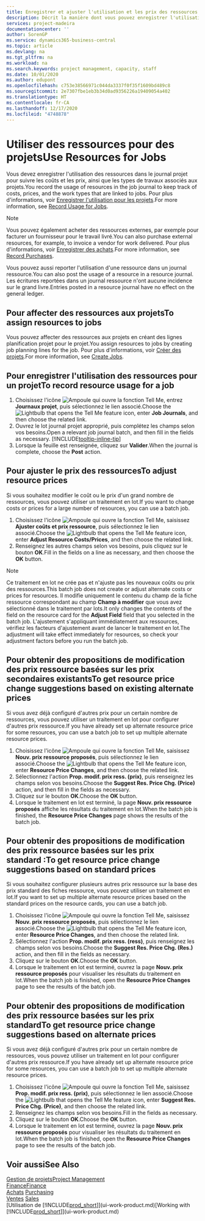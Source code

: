 ```yaml
---
title: Enregistrer et ajuster l'utilisation et les prix des ressources| Microsoft Docs
description: Décrit la manière dont vous pouvez enregistrer l'utilisation ou la consommation ressource associée à un projet, de garder la trace et de gérer les coûts, les prix, ainsi que les types de travaux.
services: project-madeira
documentationcenter: ''
author: SorenGP
ms.service: dynamics365-business-central
ms.topic: article
ms.devlang: na
ms.tgt_pltfrm: na
ms.workload: na
ms.search.keywords: project management, capacity, staff
ms.date: 10/01/2020
ms.author: edupont
ms.openlocfilehash: c753e38566971c044da3337f0f35f1609bd489c8
ms.sourcegitcommit: 2e7307fbe1eb3b34d0ad9356226a19409054a402
ms.translationtype: HT
ms.contentlocale: fr-CA
ms.lasthandoff: 12/17/2020
ms.locfileid: "4748878"
---
```

# <a name="use-resources-for-jobs"></a><span data-ttu-id="0a7ba-103">Utiliser des ressources pour des projets</span><span class="sxs-lookup"><span data-stu-id="0a7ba-103">Use Resources for Jobs</span></span>
<span data-ttu-id="0a7ba-104">Vous devez enregistrer l'utilisation des ressources dans le journal projet pour suivre les coûts et les prix, ainsi que les types de travaux associés aux projets.</span><span class="sxs-lookup"><span data-stu-id="0a7ba-104">You record the usage of resources in the job journal to keep track of costs, prices, and the work types that are linked to jobs.</span></span> <span data-ttu-id="0a7ba-105">Pour plus d'informations, voir [Enregistrer l'utilisation pour les projets](projects-how-record-job-usage.md).</span><span class="sxs-lookup"><span data-stu-id="0a7ba-105">For more information, see [Record Usage for Jobs](projects-how-record-job-usage.md).</span></span>

> [!NOTE]
> <span data-ttu-id="0a7ba-106">Vous pouvez également acheter des ressources externes, par exemple pour facturer un fournisseur pour le travail livré.</span><span class="sxs-lookup"><span data-stu-id="0a7ba-106">You can also purchase external resources, for example, to invoice a vendor for work delivered.</span></span> <span data-ttu-id="0a7ba-107">Pour plus d'informations, voir [Enregistrer des achats](purchasing-how-record-purchases.md).</span><span class="sxs-lookup"><span data-stu-id="0a7ba-107">For more information, see [Record Purchases](purchasing-how-record-purchases.md).</span></span>

<span data-ttu-id="0a7ba-108">Vous pouvez aussi reporter l'utilisation d'une ressource dans un journal ressource.</span><span class="sxs-lookup"><span data-stu-id="0a7ba-108">You can also post the usage of a resource in a resource journal.</span></span> <span data-ttu-id="0a7ba-109">Les écritures reportées dans un journal ressource n'ont aucune incidence sur le grand livre.</span><span class="sxs-lookup"><span data-stu-id="0a7ba-109">Entries posted in a resource journal have no effect on the general ledger.</span></span>

## <a name="to-assign-resources-to-jobs"></a><span data-ttu-id="0a7ba-110">Pour affecter des ressources aux projets</span><span class="sxs-lookup"><span data-stu-id="0a7ba-110">To assign resources to jobs</span></span>
<span data-ttu-id="0a7ba-111">Vous pouvez affecter des ressources aux projets en créant des lignes planification projet pour le projet.</span><span class="sxs-lookup"><span data-stu-id="0a7ba-111">You assign resources to jobs by creating job planning lines for the job.</span></span> <span data-ttu-id="0a7ba-112">Pour plus d'informations, voir [Créer des projets](projects-how-create-jobs.md).</span><span class="sxs-lookup"><span data-stu-id="0a7ba-112">For more information, see [Create Jobs](projects-how-create-jobs.md).</span></span>

## <a name="to-record-resource-usage-for-a-job"></a><span data-ttu-id="0a7ba-113">Pour enregistrer l'utilisation des ressources pour un projet</span><span class="sxs-lookup"><span data-stu-id="0a7ba-113">To record resource usage for a job</span></span>
1. <span data-ttu-id="0a7ba-114">Choisissez l'icône ![Ampoule qui ouvre la fonction Tell Me](media/ui-search/search_small.png "Dites-moi ce que vous voulez faire"), entrez **Journaux projet**, puis sélectionnez le lien associé.</span><span class="sxs-lookup"><span data-stu-id="0a7ba-114">Choose the ![Lightbulb that opens the Tell Me feature](media/ui-search/search_small.png "Tell me what you want to do") icon, enter **Job Journals**, and then choose the related link.</span></span>
2. <span data-ttu-id="0a7ba-115">Ouvrez le lot journal projet approprié, puis complétez les champs selon vos besoins.</span><span class="sxs-lookup"><span data-stu-id="0a7ba-115">Open a relevant job journal batch, and then fill in the fields as necessary.</span></span> [!INCLUDE[tooltip-inline-tip](includes/tooltip-inline-tip_md.md)]
3. <span data-ttu-id="0a7ba-116">Lorsque la feuille est renseignée, cliquez sur **Valider**.</span><span class="sxs-lookup"><span data-stu-id="0a7ba-116">When the journal is complete, choose the **Post** action.</span></span>

## <a name="to-adjust-resource-prices"></a><span data-ttu-id="0a7ba-117">Pour ajuster le prix des ressources</span><span class="sxs-lookup"><span data-stu-id="0a7ba-117">To adjust resource prices</span></span>
<span data-ttu-id="0a7ba-118">Si vous souhaitez modifier le coût ou le prix d'un grand nombre de ressources, vous pouvez utiliser un traitement en lot.</span><span class="sxs-lookup"><span data-stu-id="0a7ba-118">If you want to change costs or prices for a large number of resources, you can use a batch job.</span></span>  

1. <span data-ttu-id="0a7ba-119">Choisissez l'icône ![Ampoule qui ouvre la fonction Tell Me](media/ui-search/search_small.png "Dites-moi ce que vous voulez faire"), saisissez **Ajuster coûts et prix ressource**, puis sélectionnez le lien associé.</span><span class="sxs-lookup"><span data-stu-id="0a7ba-119">Choose the ![Lightbulb that opens the Tell Me feature](media/ui-search/search_small.png "Tell me what you want to do") icon, enter **Adjust Resource Costs/Prices**, and then choose the related link.</span></span>
2. <span data-ttu-id="0a7ba-120">Renseignez les autres champs selon vos besoins, puis cliquez sur le bouton **OK**.</span><span class="sxs-lookup"><span data-stu-id="0a7ba-120">Fill in the fields on a line as necessary, and then choose the **OK** button.</span></span>

> [!NOTE]  
>   <span data-ttu-id="0a7ba-121">Ce traitement en lot ne crée pas et n'ajuste pas les nouveaux coûts ou prix des ressources.</span><span class="sxs-lookup"><span data-stu-id="0a7ba-121">This batch job does not create or adjust alternate costs or prices for resources.</span></span> <span data-ttu-id="0a7ba-122">Il modifie uniquement le contenu du champ de la fiche ressource correspondant au champ **Champ à modifier** que vous avez sélectionné dans le traitement par lots.</span><span class="sxs-lookup"><span data-stu-id="0a7ba-122">It only changes the contents of the field on the resource card for the **Adjust Field** field that you selected in the batch job.</span></span> <span data-ttu-id="0a7ba-123">L'ajustement s'appliquant immédiatement aux ressources, vérifiez les facteurs d'ajustement avant de lancer le traitement en lot.</span><span class="sxs-lookup"><span data-stu-id="0a7ba-123">The adjustment will take effect immediately for resources, so check your adjustment factors before you run the batch job.</span></span>

## <a name="to-get-resource-price-change-suggestions-based-on-existing-alternate-prices"></a><span data-ttu-id="0a7ba-124">Pour obtenir des propositions de modification des prix ressource basées sur les prix secondaires existants</span><span class="sxs-lookup"><span data-stu-id="0a7ba-124">To get resource price change suggestions based on existing alternate prices</span></span>
<span data-ttu-id="0a7ba-125">Si vous avez déjà configuré d'autres prix pour un certain nombre de ressources, vous pouvez utiliser un traitement en lot pour configurer d'autres prix ressource.</span><span class="sxs-lookup"><span data-stu-id="0a7ba-125">If you have already set up alternate resource price for some resources, you can use a batch job to set up multiple alternate resource prices.</span></span>

1. <span data-ttu-id="0a7ba-126">Choisissez l'icône ![Ampoule qui ouvre la fonction Tell Me](media/ui-search/search_small.png "Dites-moi ce que vous voulez faire"), saisissez **Nouv. prix ressource proposés**, puis sélectionnez le lien associé.</span><span class="sxs-lookup"><span data-stu-id="0a7ba-126">Choose the ![Lightbulb that opens the Tell Me feature](media/ui-search/search_small.png "Tell me what you want to do") icon, enter **Resource Price Changes**, and then choose the related link.</span></span>
2. <span data-ttu-id="0a7ba-127">Sélectionnez l'action **Prop. modif. prix ress. (prix)**, puis renseignez les champs selon vos besoins.</span><span class="sxs-lookup"><span data-stu-id="0a7ba-127">Choose the **Suggest Res. Price Chg. (Price)** action, and then fill in the fields as necessary.</span></span>
3. <span data-ttu-id="0a7ba-128">Cliquez sur le bouton **OK**.</span><span class="sxs-lookup"><span data-stu-id="0a7ba-128">Choose the **OK** button.</span></span>  
4. <span data-ttu-id="0a7ba-129">Lorsque le traitement en lot est terminé, la page **Nouv. prix ressource proposés** affiche les résultats du traitement en lot.</span><span class="sxs-lookup"><span data-stu-id="0a7ba-129">When the batch job is finished, the **Resource Price Changes** page shows the results of the batch job.</span></span>

## <a name="to-get-resource-price-change-suggestions-based-on-standard-prices"></a><span data-ttu-id="0a7ba-130">Pour obtenir des propositions de modification des prix ressource basées sur les prix standard :</span><span class="sxs-lookup"><span data-stu-id="0a7ba-130">To get resource price change suggestions based on standard prices</span></span>
<span data-ttu-id="0a7ba-131">Si vous souhaitez configurer plusieurs autres prix ressource sur la base des prix standard des fiches ressource, vous pouvez utiliser un traitement en lot.</span><span class="sxs-lookup"><span data-stu-id="0a7ba-131">If you want to set up multiple alternate resource prices based on the standard prices on the resource cards, you can use a batch job.</span></span>  

1. <span data-ttu-id="0a7ba-132">Choisissez l'icône ![Ampoule qui ouvre la fonction Tell Me](media/ui-search/search_small.png "Dites-moi ce que vous voulez faire"), saisissez **Nouv. prix ressource proposés**, puis sélectionnez le lien associé.</span><span class="sxs-lookup"><span data-stu-id="0a7ba-132">Choose the ![Lightbulb that opens the Tell Me feature](media/ui-search/search_small.png "Tell me what you want to do") icon, enter **Resource Price Changes**, and then choose the related link.</span></span>
2. <span data-ttu-id="0a7ba-133">Sélectionnez l'action **Prop. modif. prix ress. (ress)**, puis renseignez les champs selon vos besoins.</span><span class="sxs-lookup"><span data-stu-id="0a7ba-133">Choose the **Suggest Res. Price Chg. (Res.)** action, and then fill in the fields as necessary.</span></span>  
3. <span data-ttu-id="0a7ba-134">Cliquez sur le bouton **OK**.</span><span class="sxs-lookup"><span data-stu-id="0a7ba-134">Choose the **OK** button.</span></span>  
4. <span data-ttu-id="0a7ba-135">Lorsque le traitement en lot est terminé, ouvrez la page **Nouv. prix ressource proposés** pour visualiser les résultats du traitement en lot.</span><span class="sxs-lookup"><span data-stu-id="0a7ba-135">When the batch job is finished, open the **Resource Price Changes** page to see the results of the batch job.</span></span>

## <a name="to-get-resource-price-change-suggestions-based-on-alternate-prices"></a><span data-ttu-id="0a7ba-136">Pour obtenir des propositions de modification des prix ressource basées sur les prix standard</span><span class="sxs-lookup"><span data-stu-id="0a7ba-136">To get resource price change suggestions based on alternate prices</span></span>
<span data-ttu-id="0a7ba-137">Si vous avez déjà configuré d'autres prix pour un certain nombre de ressources, vous pouvez utiliser un traitement en lot pour configurer d'autres prix ressource.</span><span class="sxs-lookup"><span data-stu-id="0a7ba-137">If you have already set up alternate resource price for some resources, you can use a batch job to set up multiple alternate resource prices.</span></span>

1. <span data-ttu-id="0a7ba-138">Choisissez l'icône ![Ampoule qui ouvre la fonction Tell Me](media/ui-search/search_small.png "Dites-moi ce que vous voulez faire"), saisissez **Prop. modif. prix ress. (prix)**, puis sélectionnez le lien associé.</span><span class="sxs-lookup"><span data-stu-id="0a7ba-138">Choose the ![Lightbulb that opens the Tell Me feature](media/ui-search/search_small.png "Tell me what you want to do") icon, enter **Suggest Res. Price Chg. (Price)**, and then choose the related link.</span></span>  
2. <span data-ttu-id="0a7ba-139">Renseignez les champs selon vos besoins.</span><span class="sxs-lookup"><span data-stu-id="0a7ba-139">Fill in the fields as necessary.</span></span>
3. <span data-ttu-id="0a7ba-140">Cliquez sur le bouton **OK**.</span><span class="sxs-lookup"><span data-stu-id="0a7ba-140">Choose the **OK** button.</span></span>  
4. <span data-ttu-id="0a7ba-141">Lorsque le traitement en lot est terminé, ouvrez la page **Nouv. prix ressource proposés** pour visualiser les résultats du traitement en lot.</span><span class="sxs-lookup"><span data-stu-id="0a7ba-141">When the batch job is finished, open the **Resource Price Changes** page to see the results of the batch job.</span></span>

## <a name="see-also"></a><span data-ttu-id="0a7ba-142">Voir aussi</span><span class="sxs-lookup"><span data-stu-id="0a7ba-142">See Also</span></span>
[<span data-ttu-id="0a7ba-143">Gestion de projets</span><span class="sxs-lookup"><span data-stu-id="0a7ba-143">Project Management</span></span>](projects-manage-projects.md)  
[<span data-ttu-id="0a7ba-144">Finance</span><span class="sxs-lookup"><span data-stu-id="0a7ba-144">Finance</span></span>](finance.md)  
<span data-ttu-id="0a7ba-145">[Achats](purchasing-manage-purchasing.md)       </span><span class="sxs-lookup"><span data-stu-id="0a7ba-145">[Purchasing](purchasing-manage-purchasing.md)       </span></span>  
<span data-ttu-id="0a7ba-146">[Ventes](sales-manage-sales.md)   </span><span class="sxs-lookup"><span data-stu-id="0a7ba-146">[Sales](sales-manage-sales.md)   </span></span>  
<span data-ttu-id="0a7ba-147">[Utilisation de [!INCLUDE[prod_short](includes/prod_short.md)]](ui-work-product.md)</span><span class="sxs-lookup"><span data-stu-id="0a7ba-147">[Working with [!INCLUDE[prod_short](includes/prod_short.md)]](ui-work-product.md)</span></span>  
